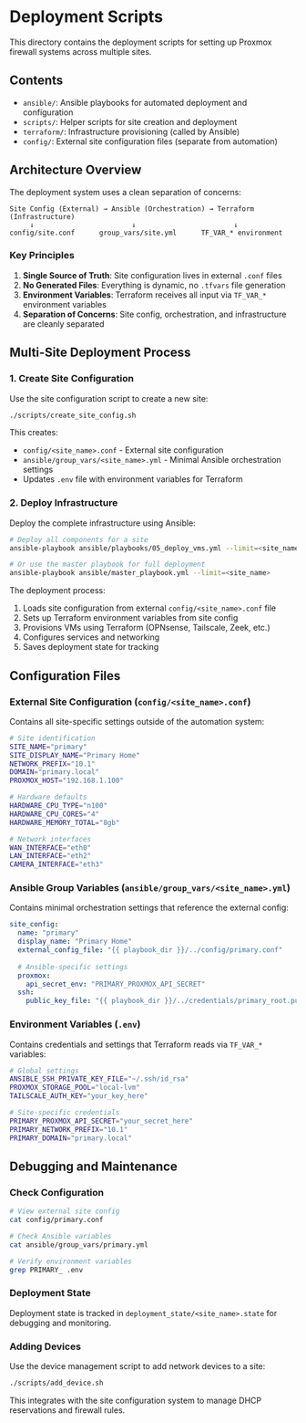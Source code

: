 # Deployment Scripts

This directory contains the deployment scripts for setting up Proxmox firewall systems across multiple sites.

## Contents

- `ansible/`: Ansible playbooks for automated deployment and configuration
- `scripts/`: Helper scripts for site creation and deployment
- `terraform/`: Infrastructure provisioning (called by Ansible)
- `config/`: External site configuration files (separate from automation)

## Architecture Overview

The deployment system uses a clean separation of concerns:

```
Site Config (External) → Ansible (Orchestration) → Terraform (Infrastructure)
     ↓                        ↓                        ↓
config/site.conf      group_vars/site.yml      TF_VAR_* environment
```

### Key Principles

1. **Single Source of Truth**: Site configuration lives in external `.conf` files
2. **No Generated Files**: Everything is dynamic, no `.tfvars` file generation
3. **Environment Variables**: Terraform receives all input via `TF_VAR_*` environment variables
4. **Separation of Concerns**: Site config, orchestration, and infrastructure are cleanly separated

## Multi-Site Deployment Process

### 1. Create Site Configuration

Use the site configuration script to create a new site:

```bash
./scripts/create_site_config.sh
```

This creates:
- `config/<site_name>.conf` - External site configuration
- `ansible/group_vars/<site_name>.yml` - Minimal Ansible orchestration settings  
- Updates `.env` file with environment variables for Terraform

### 2. Deploy Infrastructure

Deploy the complete infrastructure using Ansible:

```bash
# Deploy all components for a site
ansible-playbook ansible/playbooks/05_deploy_vms.yml --limit=<site_name>

# Or use the master playbook for full deployment
ansible-playbook ansible/master_playbook.yml --limit=<site_name>
```

The deployment process:
1. Loads site configuration from external `config/<site_name>.conf` file
2. Sets up Terraform environment variables from site config
3. Provisions VMs using Terraform (OPNsense, Tailscale, Zeek, etc.)
4. Configures services and networking
5. Saves deployment state for tracking

## Configuration Files

### External Site Configuration (`config/<site_name>.conf`)

Contains all site-specific settings outside of the automation system:

```bash
# Site identification
SITE_NAME="primary"
SITE_DISPLAY_NAME="Primary Home"
NETWORK_PREFIX="10.1"
DOMAIN="primary.local"
PROXMOX_HOST="192.168.1.100"

# Hardware defaults
HARDWARE_CPU_TYPE="n100"
HARDWARE_CPU_CORES="4"
HARDWARE_MEMORY_TOTAL="8gb"

# Network interfaces
WAN_INTERFACE="eth0"
LAN_INTERFACE="eth2"
CAMERA_INTERFACE="eth3"
```

### Ansible Group Variables (`ansible/group_vars/<site_name>.yml`)

Contains minimal orchestration settings that reference the external config:

```yaml
site_config:
  name: "primary"
  display_name: "Primary Home"
  external_config_file: "{{ playbook_dir }}/../config/primary.conf"
  
  # Ansible-specific settings
  proxmox:
    api_secret_env: "PRIMARY_PROXMOX_API_SECRET"
  ssh:
    public_key_file: "{{ playbook_dir }}/../credentials/primary_root.pub"
```

### Environment Variables (`.env`)

Contains credentials and settings that Terraform reads via `TF_VAR_*` variables:

```bash
# Global settings
ANSIBLE_SSH_PRIVATE_KEY_FILE="~/.ssh/id_rsa"
PROXMOX_STORAGE_POOL="local-lvm"
TAILSCALE_AUTH_KEY="your_key_here"

# Site-specific credentials
PRIMARY_PROXMOX_API_SECRET="your_secret_here"
PRIMARY_NETWORK_PREFIX="10.1"
PRIMARY_DOMAIN="primary.local"
```

## Debugging and Maintenance

### Check Configuration
```bash
# View external site config
cat config/primary.conf

# Check Ansible variables
cat ansible/group_vars/primary.yml

# Verify environment variables
grep PRIMARY_ .env
```

### Deployment State
Deployment state is tracked in `deployment_state/<site_name>.state` for debugging and monitoring.

### Adding Devices
Use the device management script to add network devices to a site:

```bash
./scripts/add_device.sh
```

This integrates with the site configuration system to manage DHCP reservations and firewall rules.
